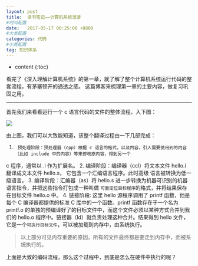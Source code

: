 ```yaml
---
layout: post
title:  读书笔记——计算机系统漫游
#时间配置
date:   2017-05-17 00:25:00 +0800
#大类配置
categories: 代码
#小类配置
tag: 知识体系
---
```


* content
{:toc}

看完了《深入理解计算机系统》的第一章，就了解了整个计算机系统运行代码的整套流程，有茅塞顿开的通透之感。
这篇博客来梳理第一章的主要内容，做复习巩固之用。

--------------------------------------------------
首先我们来看看运行一个 c 语言代码的文件的整体流程，入下图：

<img src="{{ '/styles/images/compile.png' | prepend: site.baseurl }}" />

由上图，我们可以大致能知道，该整个翻译过程由一下几部完成：

1.		预处理阶段：预处理器（cpp）根据 c 语言的格式，以及内容，引入需要使用到的内容（比如 include 中的内容）等来修改原内容，得到另一个
c 程序，通常以 .i 作为扩展名。
2.		编译阶段：编译器（ccl）将文本文件 hello.i 翻译成文本文件 hello.s， 它包含一个汇编语言程序。此时高级
语言被转换为低一级语言。
3.		编译阶段：汇编器（as）将 hello.s 进一步转换为机器可识别的机器语言指令，并把这些指令打包成一种叫做
`可重定位目标程序`的格式，并将结果保存在目标文件 hello.o 中。
4.		链接阶段: 这里 hello 源程序调用了 printf 函数，他是每个 C 编译器都提供的标准 C 库中的一个函数。printf 函数存在于一个名为 printf.o
的单独的预编译好了的目标文件中，而这个文件必须以某种方式合并到我们的 hello.o 程序中。链接器（ld）就负责处理这种合并。结果得到 hello 文件，
它是一个`可执行目标文件`，可以被加载到内存中，由系统执行。
	
> 以上部分可见内存重要的原因，所有的文件最终都是要走到内存中，而被系统执行的。

上面是大致的编码流程，那么这个过程中，到底是怎么在硬件中执行的呢？
